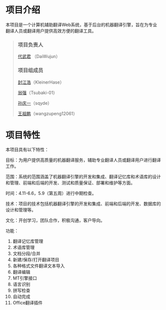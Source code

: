 
# 项目介绍

本项目是一个计算机辅助翻译Web系统，基于后台的机器翻译引擎，旨在为专业翻译人员或翻译用户提供高效方便的翻译工具。  

>
> ### 项目负责人
>
> [代武君](https://github.com/DaiWujun)  （DaiWujun）
>
> ### 项目组成员
>
> [封江浩](https://github.com/KleinerHase)（KleinerHase）
>
> [翁强](https://github.com/Tsubaki-01)（Tsubaki-01）
>
> [孙庆一](https://github.com/sqyde)（sqyde）
>
> [王祖鹏](https://github.com/wangzupeng12061)（wangzupeng12061）

# 项目特性

本项目具有以下特性：

目标：为用户提供高质量的机器翻译服务，辅助专业翻译人员或翻译用户进行翻译工作。

范围：系统的范围涵盖了机器翻译引擎的开发和集成、翻译记忆库和术语库的设计和管理、前端和后端的开发、测试和质量保证、部署和维护等方面。

时间：4.11-6.6，5.9（第五周）进行中期检查。

技术：项目的技术包括机器翻译引擎的开发和集成、前端和后端的开发、数据库的设计和管理等。

文化：开创学习，团队合作，积极沟通，客户导向。

功能：
1. 翻译记忆库管理
2. 术语库管理
3. 文档分段/合并
4. 新建/保存/打开翻译项目
5. 各种格式文件翻译文本导入
6. 翻译编辑
7. MT引擎接口
8. 语言识别
9. 拼写检查
10. 自动完成
11. Office翻译插件

